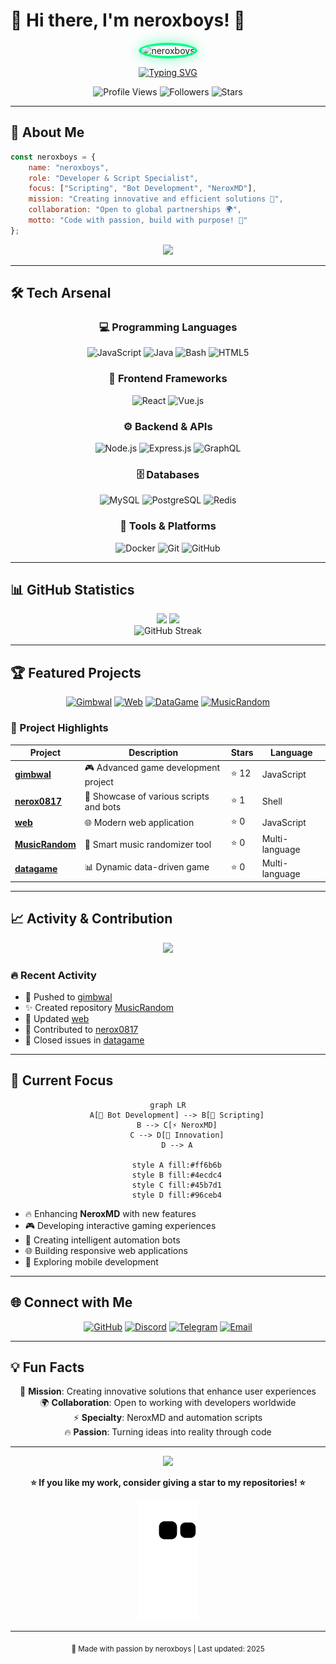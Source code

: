 # 🌟 Hi there, I'm **neroxboys**! 👋

<div align="center">
  <img src="https://files.catbox.moe/7jfnbg.jpg" alt="neroxboys" width="300" style="border-radius: 50%; border: 4px solid #00ff88; box-shadow: 0 0 20px rgba(0,255,136,0.5);">
</div>

<div align="center">
  
  [![Typing SVG](https://readme-typing-svg.herokuapp.com?font=Fira+Code&weight=600&size=28&pause=1000&color=00FF88&center=true&vCenter=true&random=false&width=600&lines=Passionate+Developer+%F0%9F%9A%80;Script+%26+Bot+Specialist+%F0%9F%A4%96;NeroxMD+Creator+%E2%9A%A1;Always+Learning+%F0%9F%93%9A)](https://git.io/typing-svg)
  
</div>

<div align="center">
  <img src="https://komarev.com/ghpvc/?username=neroxkira&color=brightgreen&style=for-the-badge" alt="Profile Views" />
  <img src="https://img.shields.io/github/followers/neroxkira?color=brightgreen&style=for-the-badge&logo=github" alt="Followers" />
  <img src="https://img.shields.io/github/stars/neroxkira?color=brightgreen&style=for-the-badge&logo=github" alt="Stars" />
</div>

---

## 🚀 About Me

```javascript
const neroxboys = {
    name: "neroxboys",
    role: "Developer & Script Specialist",
    focus: ["Scripting", "Bot Development", "NeroxMD"],
    mission: "Creating innovative and efficient solutions 🎯",
    collaboration: "Open to global partnerships 🌍",
    motto: "Code with passion, build with purpose! 💪"
};
```

<div align="center">
  <img src="https://github-readme-activity-graph.vercel.app/graph?username=neroxkira&bg_color=0d1117&color=00ff88&line=00ff88&point=ffffff&area=true&hide_border=true" />
</div>

---

## 🛠️ Tech Arsenal

<div align="center">

### 💻 Programming Languages
![JavaScript](https://img.shields.io/badge/JavaScript-F7DF1E?style=for-the-badge&logo=javascript&logoColor=black)
![Java](https://img.shields.io/badge/Java-ED8B00?style=for-the-badge&logo=java&logoColor=white)
![Bash](https://img.shields.io/badge/Bash-4EAA25?style=for-the-badge&logo=gnu-bash&logoColor=white)
![HTML5](https://img.shields.io/badge/HTML5-E34F26?style=for-the-badge&logo=html5&logoColor=white)

### 🎨 Frontend Frameworks
![React](https://img.shields.io/badge/React-20232A?style=for-the-badge&logo=react&logoColor=61DAFB)
![Vue.js](https://img.shields.io/badge/Vue.js-35495E?style=for-the-badge&logo=vue.js&logoColor=4FC08D)

### ⚙️ Backend & APIs
![Node.js](https://img.shields.io/badge/Node.js-43853D?style=for-the-badge&logo=node.js&logoColor=white)
![Express.js](https://img.shields.io/badge/Express.js-404D59?style=for-the-badge)
![GraphQL](https://img.shields.io/badge/GraphQL-E10098?style=for-the-badge&logo=graphql&logoColor=white)

### 🗄️ Databases
![MySQL](https://img.shields.io/badge/MySQL-00000F?style=for-the-badge&logo=mysql&logoColor=white)
![PostgreSQL](https://img.shields.io/badge/PostgreSQL-316192?style=for-the-badge&logo=postgresql&logoColor=white)
![Redis](https://img.shields.io/badge/Redis-DC382D?style=for-the-badge&logo=redis&logoColor=white)

### 🔧 Tools & Platforms
![Docker](https://img.shields.io/badge/Docker-2496ED?style=for-the-badge&logo=docker&logoColor=white)
![Git](https://img.shields.io/badge/Git-F05032?style=for-the-badge&logo=git&logoColor=white)
![GitHub](https://img.shields.io/badge/GitHub-100000?style=for-the-badge&logo=github&logoColor=white)

</div>

---

## 📊 GitHub Statistics

<div align="center">
  <img height="180em" src="https://github-readme-stats.vercel.app/api?username=neroxkira&show_icons=true&theme=radical&include_all_commits=true&count_private=true"/>
  <img height="180em" src="https://github-readme-stats.vercel.app/api/top-langs/?username=neroxkira&layout=compact&langs_count=8&theme=radical"/>
</div>

<div align="center">
  <img src="https://github-readme-streak-stats.herokuapp.com/?user=neroxkira&theme=radical" alt="GitHub Streak" />
</div>

---

## 🏆 Featured Projects

<div align="center">

[![Gimbwal](https://github-readme-stats.vercel.app/api/pin/?username=neroxkira&repo=gimbwal&theme=radical)](https://github.com/neroxkira/gimbwal)
[![Web](https://github-readme-stats.vercel.app/api/pin/?username=neroxkira&repo=web&theme=radical)](https://github.com/neroxkira/web)
[![DataGame](https://github-readme-stats.vercel.app/api/pin/?username=neroxkira&repo=datagame&theme=radical)](https://github.com/neroxkira/datagame)
[![MusicRandom](https://github-readme-stats.vercel.app/api/pin/?username=neroxkira&repo=MusicRandom&theme=radical)](https://github.com/neroxkira/MusicRandom)

</div>

### 🌟 Project Highlights

| Project | Description | Stars | Language |
|---------|-------------|-------|----------|
| **[gimbwal](https://github.com/neroxkira/gimbwal)** | 🎮 Advanced game development project | ⭐ 12 | JavaScript |
| **[nerox0817](https://github.com/neroxkira/nerox0817)** | 🤖 Showcase of various scripts and bots | ⭐ 1 | Shell |
| **[web](https://github.com/neroxkira/web)** | 🌐 Modern web application | ⭐ 0 | JavaScript |
| **[MusicRandom](https://github.com/neroxkira/MusicRandom)** | 🎵 Smart music randomizer tool | ⭐ 0 | Multi-language |
| **[datagame](https://github.com/neroxkira/datagame)** | 📊 Dynamic data-driven game | ⭐ 0 | Multi-language |

---

## 📈 Activity & Contribution

<div align="center">
  <img src="https://github-profile-summary-cards.vercel.app/api/cards/profile-details?username=neroxkira&theme=radical" />
</div>

### 🔥 Recent Activity
- 🚀 Pushed to [gimbwal](https://github.com/neroxkira/gimbwal)
- ✨ Created repository [MusicRandom](https://github.com/neroxkira/MusicRandom)
- 🔄 Updated [web](https://github.com/neroxkira/web)
- 🤝 Contributed to [nerox0817](https://github.com/neroxkira/nerox0817)
- 🎯 Closed issues in [datagame](https://github.com/neroxkira/datagame)

---

## 🎯 Current Focus

<div align="center">

```mermaid
graph LR
    A[🤖 Bot Development] --> B[📝 Scripting]
    B --> C[⚡ NeroxMD]
    C --> D[🚀 Innovation]
    D --> A
    
    style A fill:#ff6b6b
    style B fill:#4ecdc4
    style C fill:#45b7d1
    style D fill:#96ceb4
```

</div>

- 🔥 Enhancing **NeroxMD** with new features
- 🎮 Developing interactive gaming experiences
- 🤖 Creating intelligent automation bots
- 🌐 Building responsive web applications
- 📱 Exploring mobile development

---

## 🌐 Connect with Me

<div align="center">

[![GitHub](https://img.shields.io/badge/GitHub-100000?style=for-the-badge&logo=github&logoColor=white)](https://github.com/neroxkira)
[![Discord](https://img.shields.io/badge/Discord-7289DA?style=for-the-badge&logo=discord&logoColor=white)](https://discord.gg/your-server)
[![Telegram](https://img.shields.io/badge/Telegram-2CA5E0?style=for-the-badge&logo=telegram&logoColor=white)](https://t.me/your-username)
[![Email](https://img.shields.io/badge/Email-D14836?style=for-the-badge&logo=gmail&logoColor=white)](mailto:your-email@example.com)

</div>

---

## 💡 Fun Facts

<div align="center">

🎯 **Mission**: Creating innovative solutions that enhance user experiences  
🌍 **Collaboration**: Open to working with developers worldwide  
⚡ **Specialty**: NeroxMD and automation scripts  
🔥 **Passion**: Turning ideas into reality through code  

</div>

---

<div align="center">
  <img src="https://capsule-render.vercel.app/api?type=waving&color=gradient&customColorList=0,2,2,5,30&height=100&section=footer&text=Thanks%20for%20visiting!&fontSize=20&fontColor=ffffff&animation=twinkling" />
</div>

<div align="center">
  
  **⭐ If you like my work, consider giving a star to my repositories! ⭐**
  
  ![Snake animation](https://github.com/neroxkira/neroxkira/blob/output/github-contribution-grid-snake.svg)
  
</div>

---

<div align="center">
  <sub>💖 Made with passion by neroxboys | Last updated: 2025</sub>
</div>
